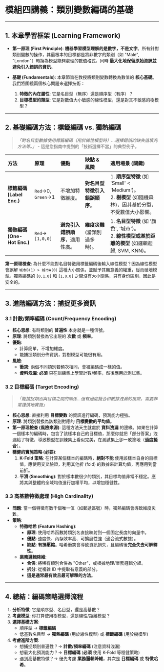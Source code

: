 # 模組四講義：類別變數編碼的基礎

---

## 1. 本章學習框架 (Learning Framework)

- **第一原理 (First Principle)**: **機器學習模型理解的是數字，不是文字**。所有針對類別變數的操作，其最根本的目標都是將非數字的類別（如 "Male", "London"）轉換為模型能夠處理的數值格式，同時 **最大化地保留原始資訊並避免引入錯誤的資訊**。

- **基礎 (Fundamentals)**: 本章節旨在教授將類別變數轉換為數值的 **核心基礎**。我們將圍繞兩個核心問題來選擇技術：
  1.  **特徵的內在屬性**: 它是名目型（無序）還是順序型（有序）？
  2.  **目標模型的類型**: 它是對數值大小敏感的線性模型，還是對其不敏感的樹模型？

---

## 2. 基礎編碼方法：標籤編碼 vs. 獨熱編碼

> *「對名目型數據使用標籤編碼（用於線性模型時）...選擇錯誤的缺失值填充方法等。」* - 這是您指南中提到的「技術選擇不當」的典型例子。

| 方法 | 原理 | 優點 | 缺點 & 風險 | 適用場景 (**關鍵**) |
| :--- | :--- | :--- | :--- | :--- |
| **標籤編碼 (Label Enc.)** | `Red`->0, `Green`->1 | 不增加特徵維度。 | **對名目型特徵引入錯誤順序**。 | 1. **順序型特徵** (如 'Small' < 'Medium')。<br>2. **樹模型** (如隨機森林)，因其基於分裂，不受數值大小影響。 |
| **獨熱編碼 (One-Hot Enc.)** | `Red`->`[1,0,0]` | **避免引入錯誤順序**，適用性廣。 | **維度災難** (當類別過多時)。 | 1. **名目型特徵** (如 '顏色', '城市')。<br>2. **線性模型或基於距離的模型** (如邏輯迴歸, SVM, KNN)。 |

**第一原理檢查**: 為什麼不能對名目特徵用標籤編碼後輸入線性模型？因為線性模型會誤解 `城市B(1) > 城市A(0)` 這種大小關係，並賦予其無意義的權重，從而破壞模型。獨熱編碼的 `[0,1,0]` 和 `[1,0,0]` 之間沒有大小關係，只有身份區別，因此是安全的。

---

## 3. 進階編碼方法：捕捉更多資訊

### 3.1 計數/頻率編碼 (Count/Frequency Encoding)

- **核心思想**: 有時類別的 **普遍性** 本身就是一種信號。
- **原理**: 將類別替換為它出現的 **次數** 或 **頻率**。
- **優點**:
  - 計算簡單，不增加維度。
  - 能捕捉類別分佈資訊，對樹模型可能很有用。
- **風險**:
  - **衝突**: 兩個不同類別若頻次相同，會被編碼成一樣的值。
  - **資料洩漏**: **必須** 只在訓練集上學習計數/頻率，然後應用於測試集。

### 3.2 目標編碼 (Target Encoding)

> *「能捕捉類別與目標之間的關係...但有過度擬合和數據洩漏的風險，需要非常謹慎地實施」*

- **核心思想**: 直接利用 **目標變數** 的資訊進行編碼，預測能力極強。
- **原理**: 將類別替換為該類別對應的 **目標變數的平均值**。
- **第一原理檢查 (風險來源)**: 這種方法天生就處於 **資料洩漏** 的邊緣。如果在計算一個樣本的編碼時，包含了該樣本自己的目標值，那麼你就把「部分答案」洩漏給了特徵，導致模型在訓練集上看似完美，在測試集上卻一敗塗地（**過度擬合**）。
- **穩健的實施策略 (必要)**:
  1.  **K-Fold 策略**: 在計算某個樣本的編碼時，**絕對不能** 使用該樣本自身的目標值。應使用交叉驗證，利用其他折 (fold) 的數據來計算均值，再應用到當前折。
  2.  **平滑 (Smoothing)**: 對於樣本數很少的類別，其目標均值非常不穩定。應將其與整體的全域均值進行加權平均，以增加穩健性。

### 3.3 高基數特徵處理 (High Cardinality)

- **問題**: 當一個特徵有數千個唯一值（如郵遞區號）時，獨熱編碼會導致維度災難。
- **策略**:
  - **特徵哈希 (Feature Hashing)**:
    - **原理**: 使用哈希函數將類別名直接映射到一個固定長度的向量中。
    - **優點**: 速度快、內存效率高、可擴展性強（適合流式數據）。
    - **缺點**: **有損壓縮**。哈希衝突會導致資訊損失，且編碼後**完全失去可解釋性**。
  - **業務邏輯降維**:
    - **合併**: 將稀有類別合併為 "Other"，或根據地理/業務邏輯分組。
    - **拆分**: 從複雜 ID 中提取有意義的部分。
    - **這是通常最有效且最可解釋的方法**。

---

## 4. 總結：編碼策略選擇流程

1.  **分析特徵**: 它是順序型、名目型，還是高基數？
2.  **考慮模型**: 你打算使用樹模型，還是線性/距離模型？
3.  **選擇基礎方案**:
    - 順序型 -> **標籤編碼**
    - 低基數名目型 -> **獨熱編碼** (用於線性模型) 或 **標籤編碼** (用於樹模型)
4.  **考慮進階方案**:
    - 想捕捉類別普遍性？-> **計數/頻率編碼** (注意資料洩漏)
    - 想最大化預測能力？-> **目標編碼** (**必須** 使用 K-Fold 等穩健策略)
    - 遇到高基數特徵？-> 優先考慮 **業務邏輯降維**，其次是 **目標編碼** 或 **特徵哈希**。 